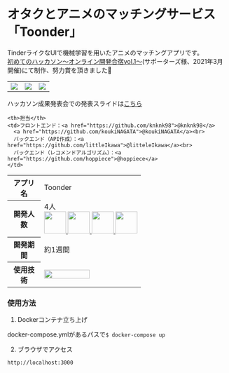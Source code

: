 # オタクとアニメのマッチングサービス「Toonder」
TinderライクなUIで機械学習を用いたアニメのマッチングアプリです。<br>
[初めてのハッカソン～オンライン開発合宿vol.1～](https://talent.supporterz.jp/events/337ce715-9813-41d4-a995-e3504dc8e719/)(サポーターズ様、2021年3月開催)にて制作、努力賞を頂きました🎉

<table>
    <tr>
        <td><img src="https://pbs.twimg.com/media/Ew_79wEU8AM7d7J.jpg"></td>
        <td><img src="https://pbs.twimg.com/media/Ew_79wFVEAMcwp_.jpg"></td>
        <td><img src="https://pbs.twimg.com/media/Ew_79wGVIAYwQ4F.jpg"></td>
    </tr>
</table>

ハッカソン成果発表会での発表スライドは[こちら](https://docs.google.com/presentation/d/1aiErRkm83ym6V2uRRhRt45-jKRs2o5iybhF9H1DCkes/edit?usp=sharing)


<table>
  <tr>
    <th width="60px">アプリ名</th>
    <td>Toonder</td>
  </tr>
  <tr>
    <th>開発人数</th>
    <td>
      4人<br>
      <b><a href="https://github.com/knknk98"><img src="https://github.com/knknk98.png" width="50px;" /></b>
      <b><a href="https://github.com/koukiNAGATA"><img src="https://github.com/koukiNAGATA.png" width="50px;" /></b>
      <b><a href="https://github.com/littleIkawa"><img src="https://github.com/littleIkawa.png" width="50px;" /></b>
      <b><a href="https://github.com/hoppiece"><img src="https://github.com/hoppiece.png" width="50px;" /></b>
    </td>
  </tr>
  <tr>

    <th>担当</th>
    <td>フロントエンド：<a href="https://github.com/knknk98">@knknk98</a>
      <a href="https://github.com/koukiNAGATA">@koukiNAGATA</a><br>
      バックエンド（API作成）：<a href="https://github.com/littleIkawa">@litteleIkawa</a><br>
      バックエンド（レコメンドアルゴリズム）：<a href="https://github.com/hoppiece">@hoppiece</a>
    </td>
  </tr>
  <tr>
    <th>開発期間</th>
    <td>約1週間</td>
  </tr>
  <tr>
    <th>使用技術</th>
    <td><img src="https://user-images.githubusercontent.com/65712721/112453423-0481e100-8d9b-11eb-830a-b394215beddf.png" width="70%"></td>
  </tr>
</table>
            
### 使用方法
1. Dockerコンテナ立ち上げ

docker-compose.ymlがあるパスで`$ docker-compose up`

2. ブラウザでアクセス

`http://localhost:3000`
